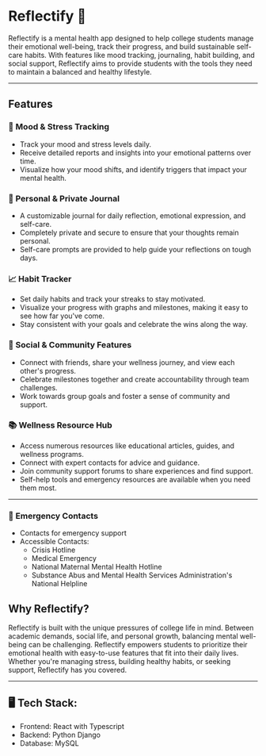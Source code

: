 # Reflectify 🌱

Reflectify is a mental health app designed to help college students manage their emotional well-being, track their progress, and build sustainable self-care habits. With features like mood tracking, journaling, habit building, and social support, Reflectify aims to provide students with the tools they need to maintain a balanced and healthy lifestyle.

---

## Features

### 🌟 Mood & Stress Tracking
- Track your mood and stress levels daily.
- Receive detailed reports and insights into your emotional patterns over time.
- Visualize how your mood shifts, and identify triggers that impact your mental health.

### 📓 Personal & Private Journal
- A customizable journal for daily reflection, emotional expression, and self-care.
- Completely private and secure to ensure that your thoughts remain personal.
- Self-care prompts are provided to help guide your reflections on tough days.

### 📈 Habit Tracker
- Set daily habits and track your streaks to stay motivated.
- Visualize your progress with graphs and milestones, making it easy to see how far you've come.
- Stay consistent with your goals and celebrate the wins along the way.

### 👥 Social & Community Features
- Connect with friends, share your wellness journey, and view each other's progress.
- Celebrate milestones together and create accountability through team challenges.
- Work towards group goals and foster a sense of community and support.

### 📚 Wellness Resource Hub
- Access numerous resources like educational articles, guides, and wellness programs.
- Connect with expert contacts for advice and guidance.
- Join community support forums to share experiences and find support.
- Self-help tools and emergency resources are available when you need them most.

--- 
###  🚨 Emergency Contacts
- Contacts for emergency support
- Accessible Contacts:
    - Crisis Hotline
    - Medical Emergency
    - National Maternal Mental Health Hotline
    - Substance Abus and Mental Health Services Administration's National Helpline



## Why Reflectify?

Reflectify is built with the unique pressures of college life in mind. Between academic demands, social life, and personal growth, balancing mental well-being can be challenging. Reflectify empowers students to prioritize their emotional health with easy-to-use features that fit into their daily lives. Whether you're managing stress, building healthy habits, or seeking support, Reflectify has you covered.

---

## 🖥️ Tech Stack:

- Frontend: React with Typescript
- Backend: Python Django
- Database:  MySQL
  

